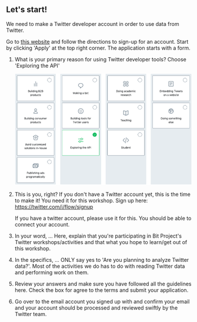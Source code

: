 <!--title={Making Twitter Developer Account}-->

## Let's start!

We need to make a Twitter developer account in order to use data from Twitter. 

Go to [this website](https://developer.twitter.com/en/apps) and follow the directions to sign-up for an account. Start by clicking 'Apply' at the top right corner. The application starts with a form.

1. What is your primary reason for using Twitter developer tools?
    			Choose 'Exploring the API'

   ![Screen Shot 2020-02-17 at 1.14.44 AM](./2.png)

2. This is you, right?
     If you don't have a Twitter account yet, this is the time to make it! You need it for this workshop. Sign up here: https://twitter.com/i/flow/signup

      If you have a twitter account, please use it for this. You should be able to connect your account.
     
3. In your word, ... 
    Here, explain that you're participating in Bit Project's Twitter workshops/activities and that what you hope to learn/get out of this workshop.

4. In the specifics, ... 
    ONLY say yes to 'Are you planning to analyze Twitter data?'. Most of the activities we do has to do with reading Twitter data and performing work on them. 

5. Review your answers and make sure you have followed all the guidelines here. Check the box for agree to the terms and submit your application.

6. Go over to the email account you signed up with and confirm your email and your account should be processed and reviewed swiftly by the Twitter team.


